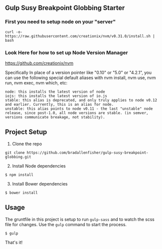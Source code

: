 ## Gulp Susy Breakpoint Globbing Starter 

  
### First you need to setup node on your "server"
```
curl -o- https://raw.githubusercontent.com/creationix/nvm/v0.31.0/install.sh | bash
```

### Look Here for how to set up Node Version Manager
https://github.com/creationix/nvm

Specifically
In place of a version pointer like "0.10" or "5.0" or "4.2.1", you can use the following special default aliases with nvm install, nvm use, nvm run, nvm exec, nvm which, etc:

```
node: this installs the latest version of node
iojs: this installs the latest version of io.js
stable: this alias is deprecated, and only truly applies to node v0.12 and earlier. Currently, this is an alias for node.
unstable: this alias points to node v0.11 - the last "unstable" node release, since post-1.0, all node versions are stable. (in semver, versions communicate breakage, not stability).
```

## Project Setup
1. Clone the repo 

~~~
git clone https://github.com/bradallenfisher/gulp-susy-breakpoint-globbing.git
~~~

2. Install Node dependencies 

~~~
$ npm install
~~~

3. Install Bower dependencies

~~~
$ bower install
~~~

## Usage 

The gruntfile in this project is setup to run `gulp-sass` and to watch the scss file for changes. Use the `gulp` command to start the process. 

~~~
$ gulp
~~~

That's it!
